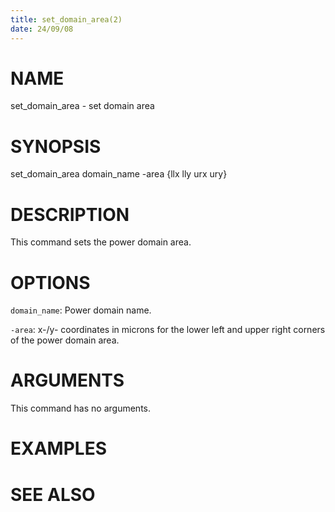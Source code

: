 ```yaml
---
title: set_domain_area(2)
date: 24/09/08
---
```


# NAME

set_domain_area - set domain area

# SYNOPSIS

set_domain_area
    domain_name
    -area {llx lly urx ury}


# DESCRIPTION

This command sets the power domain area.

# OPTIONS

`domain_name`:  Power domain name.

`-area`:  x-/y- coordinates in microns for the lower left and upper right corners of the power domain area.

# ARGUMENTS

This command has no arguments.

# EXAMPLES

# SEE ALSO

